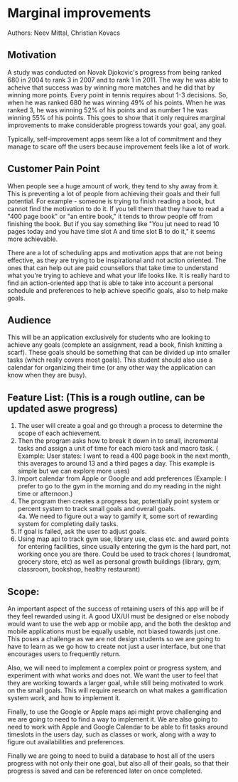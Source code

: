 # Marginal improvements
Authors: Neev Mittal, Christian Kovacs

## Motivation 
A study was conducted on Novak Djokovic's progress from being ranked 680 in 2004 to rank 3 in 2007 and to rank 1 in 2011. 
The way he was able to acheive that success was by winning more matches and he did that by winning more points.
Every point in tennis requires about 1-3 decisions. So, when he was ranked 680 he was winning 49% of his points. 
When he was ranked 3, he was winning 52% of his points and as number 1 he was winning 55% of his points. 
This goes to show that it only requires marginal improvements to make considerable progress towards your goal, any goal. 

Typically, self-improvement apps seem like a lot of commitment and they manage to scare off the users because improvement feels like a lot of work. 

## Customer Pain Point
When people see a huge amount of work, they tend to shy away from it. 
This is preventing a lot of people from achieving their goals and their full potential.
For example - someone is trying to finish reading a book, but cannot find the motivation to do it. 
If you tell them that they have to read a "400 page book" or "an entire book," it tends to throw people off from finishing the book. 
But if you say something like "You jut need to read 10 pages today and you have time slot A and time slot B to do it," it seems more achievable. 

There are a lot of scheduling apps and motivation apps that are not being effective, as they are trying to be inspirational and not action oriented. 
The ones that can help out are paid counsellors that take time to understand what you're trying to achieve and what your life looks like. 
It is really hard to find an action-oriented app that is able to take into account a personal schedule and preferences to help achieve specific goals, also to help make goals. 

## Audience
This will be an application exclusively for students who are looking to achieve any goals (complete an assignment, read a book, finish knitting a scarf). 
These goals should be something that can be divided up into smaller tasks (which really covers most goals). 
This student should also use a calendar for organizing their time (or any other way the application can know when they are busy).


## Feature List: (This is a rough outline, can be updated aswe progress)
1. The user will create a goal and go through a process to determine the scope of each achievement.
2. Then the program asks how to break it down in to small, incremental tasks and assign a unit of time for each micro task and macro task. ( Example: User states: I want to read a 400 page book in the next month, this averages to around 13 and a third pages a day.  This example is simple but we can explore more uses)
3. Import calendar from Apple or Google and add preferences (Example: I prefer to go to the gym in the morning and do my reading in the night time or afternoon.)
4. The program then creates a progress bar, potentially point system or percent system to track small goals and overall goals.  
4a. We need to figure out a way to gamify it, some sort of rewarding system for completing daily tasks.
5. If goal is failed, ask the user to adjust goals. 
6. Using map api to track gym use, library use, class etc. and award points for entering facilities, since usually entering the gym is the hard part, not working once you are there.  Could be used to track chores ( laundromat, grocery store, etc) as well as personal growth buildings (library, gym, classroom, bookshop, healthy restaurant)

## Scope:
An important aspect of the success of retaining users of this app will be if they feel rewarded using it.  A good UX/UI must be designed or else nobody would want to use the web app or mobile app, and the both the desktop and mobile applications must be equally usable, not biased towards just one.  This poses a challenge as we are not design students so we are going to have to learn as we go how to create not just a user interface, but one that encourages users to frequently return.

Also, we will need to implement a complex point or progress system, and experiment with what works and does not.  We want the user to feel that they are working towards a larger goal, while still being motivated to work on the small goals.  This will require research on what makes a gamification system work, and how to implement it.

Finally, to use the Google or Apple maps api might prove challenging and we are going to need to find a way to implement it.  We are also going to need to work with Apple and Google Calendar to be able to fit tasks around timeslots in the users day, such as classes or work, along with a way to figure out availabilities and preferences.  

Finally we are going to need to build a database to host all of the users progress with not only their one goal, but also all of their goals, so that their progress is saved and can be referenced later on once completed.

